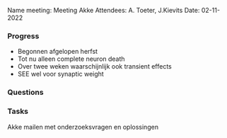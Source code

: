 Name meeting: Meeting Akke
Attendees: A. Toeter, J.Kievits
Date: 02-11-2022 

### Progress
- Begonnen afgelopen herfst
- Tot nu alleen complete neuron death
- Over twee weken waarschijnlijk ook transient effects
- SEE wel voor synaptic weight 

### Questions


### Tasks 
Akke mailen met onderzoeksvragen en oplossingen